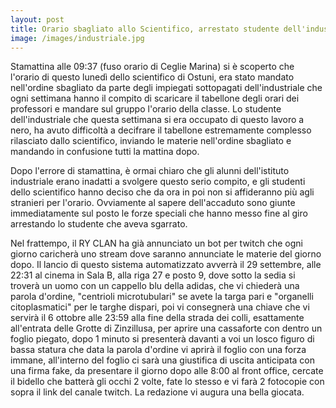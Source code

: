 ```yaml
---
layout: post
title: Orario sbagliato allo Scientifico, arrestato studente dell'industriale
image: /images/industriale.jpg
---
```


Stamattina alle 09:37 (fuso orario di Ceglie Marina) si è scoperto che l'orario di questo lunedì dello scientifico di Ostuni, era stato mandato nell'ordine sbagliato da parte degli impiegati sottopagati dell'industriale che ogni settimana hanno il compito di scaricare il tabellone degli orari dei professori e mandare sul gruppo l'orario della classe.
Lo studente dell'industriale che questa settimana si era occupato di questo lavoro a nero, ha avuto difficoltà a decifrare il tabellone estremamente complesso rilasciato dallo scientifico, inviando le materie nell'ordine sbagliato e mandando in confusione tutti la mattina dopo.

Dopo l'errore di stamattina, è ormai chiaro che gli alunni dell'istituto industriale erano inadatti a svolgere questo serio compito, e gli studenti dello scientifico hanno deciso che da ora in poi non si affideranno più agli stranieri per l'orario. Ovviamente al sapere dell'accaduto sono giunte immediatamente sul posto le forze speciali che hanno messo fine al giro arrestando lo studente che aveva sgarrato.

Nel frattempo, il RY CLAN ha già annunciato un bot per twitch che ogni giorno caricherà uno stream dove saranno annunciate le materie del giorno dopo. Il lancio di questo sistema automatizzato avverrà il 29 settembre, alle 22:31 al cinema in Sala B, alla riga 27 e posto 9, dove sotto la sedia si troverà un uomo con un cappello blu della adidas, che vi chiederà una parola d'ordine, "centrioli microtubulari" se avete la targa pari e "organelli citoplasmatici" per le targhe dispari, poi vi consegnerà una chiave che vi servirà il 6 ottobre alle 23:59 alla fine della strada dei colli, esattamente all'entrata delle Grotte di Zinzillusa, per aprire una cassaforte con dentro un foglio piegato, dopo 1 minuto si presenterà davanti a voi un losco figuro di bassa statura che data la parola d'ordine vi aprirà il foglio con una forza immane, all'interno del foglio ci sarà una giustifica di uscita anticipata con una firma fake, da presentare il giorno dopo alle 8:00 al front office, cercate il bidello che batterà gli occhi 2 volte, fate lo stesso e vi farà 2 fotocopie con sopra il link del canale twitch.
La redazione vi augura una bella giocata.
